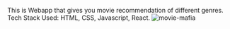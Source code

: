 This is Webapp that gives you movie recommendation of different genres. Tech Stack Used: HTML, CSS, Javascript, React.
![movie-mafia](https://user-images.githubusercontent.com/97881261/192850824-8be0b71b-ba1f-49b2-8476-c8f914d3bf87.png)
